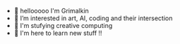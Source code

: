 - 🧿  hellooooo I'm Grimalkin 
- 🐙  I’m interested in art, AI, coding and their intersection
- 📎  I'm stufying creative computing 
- 🖤  I'm here to learn new stuff !!

<!---
GRMLKN/GRMLKN is a ✨ special ✨ repository because its `README.md` (this file) appears on your GitHub profile.
You can click the Preview link to take a look at your changes.
--->
